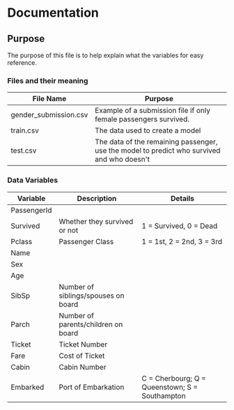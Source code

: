 # Documentation

## Purpose

The purpose of this file is to help explain what the variables for easy
reference.

### Files and their meaning

| File Name             | Purpose                                                                                    |
|-----------------------|--------------------------------------------------------------------------------------------|
| gender_submission.csv | Example of a submission file if only female passengers survived.                           |
| train.csv             | The data used to create a model                                                            |
| test.csv              | The data of the remaining passenger, use the model to predict who survived and who doesn't |


### Data Variables 
| Variable | Description | Details |
| --- | --- | --- | 
| PassengerId |||      |     |
| Survived | Whether they survived or not | 1 = Survived, 0 = Dead|
| Pclass | Passenger Class | 1 = 1st, 2 = 2nd, 3 = 3rd |
| Name |||     |     |
| Sex |||     |     |
| Age |||     |     |
| SibSp | Number of siblings/spouses on board ||     |
| Parch | Number of parents/children on board ||     |
| Ticket | Ticket Number ||     |
| Fare | Cost of Ticket ||     |
| Cabin | Cabin Number ||      |
| Embarked | Port of Embarkation | C = Cherbourg; Q = Queenstown; S = Southampton |

